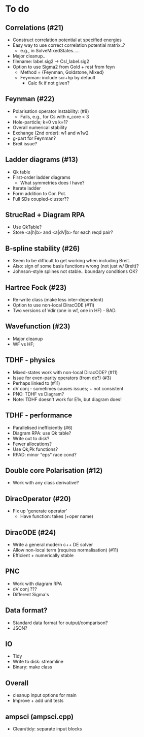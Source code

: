 # To do

## Correlations (#21)
  * Construct correlation potential at specified energies
  * Easy way to use correct correlation potential matrix..?
    * e.g., in SolveMixedStates.....
  * Major cleanup..
  * filename: label.sig2 -> CsI_label.sig2
  * Option to use Sigma2 from Gold + rest from feyn
    * Method = {Feynman, Goldstone, Mixed}
    * Feynman: include scr+hp by default
      * Calc fk if not given?

## Feynman (#22)
  * Polarisation operator instability: (#8)
    * Fails, e.g., for Cs with n_core < 3
  * Hole-particle; k=0 vs k=1?
  * Overall numerical stability
  * Exchange (2nd order): w1 and w1w2
  * g-part for Feynman?
  * Breit issue?

## Ladder diagrams (#13)
  * Qk table
  * First-order ladder diagrams
    * What symmetries does l have?
  * Iterate ladder
  * Form addition to Cor. Pot.
  * Full SDs coupled-cluster??

## StrucRad + Diagram RPA
  * Use QkTable?
  * Store <a|h|b> and <a|dV|b> for each reqd pair?

## B-spline stability (#26)
  * Seem to be difficult to get working when including Breit.
  * Also: sign of some basis functions wrong (not just w/ Breit)?
  * Johnson-style splines not stable.. boundary conditions OK?

## Hartree Fock (#23)
  * Re-write class (make less inter-dependent)
  * Option to use non-local DiracODE (#11)
  * Two versions of Vdir (one in wf, one in HF) - BAD.

## Wavefunction (#23)
  * Major cleanup
  * WF vs HF;

## TDHF - physics
  * Mixed-states work with non-local DiracODE? (#11)
  * Issue for even-parity operators (from de?) (#3)
  * Perhaps linked to (#11)
  * dV conj - sometimes causes issues; + not consistent
  * PNC: TDHF vs Diagram?
  * Note: TDHF doesn't work for E1v, but diagram does!

## TDHF - performance
  * Parallelised inefficiently (#6)
  * Diagram RPA: use Qk table?
  * Write out to disk?
  * Fewer allocations?
  * Use Qk,Pk functions?
  * RPAD: minor "eps" race cond?

## Double core Polarisation (#12)
  * Work with any class derivative?

## DiracOperator (#20)
  * Fix up 'generate operator'
    * Have function: takes <userInputBlock> (+oper name)

## DiracODE (#24)
  * Write a general modern c++ DE solver
  * Allow non-local term (requires normalisation) (#11)
  * Efficient + numerically stable

## PNC
  * Work with diagram RPA
  * dV conj ???
  * Different Sigma's

## Data format?
  * Standard data format for output/comparison?
  * JSON?

## IO
  * Tidy
  * Write to disk: streamline
  * Binary: make class

## Overall
  * cleanup input options for main
  * Improve + add unit tests

## ampsci (ampsci.cpp)
  * Clean/tidy: separate input blocks
